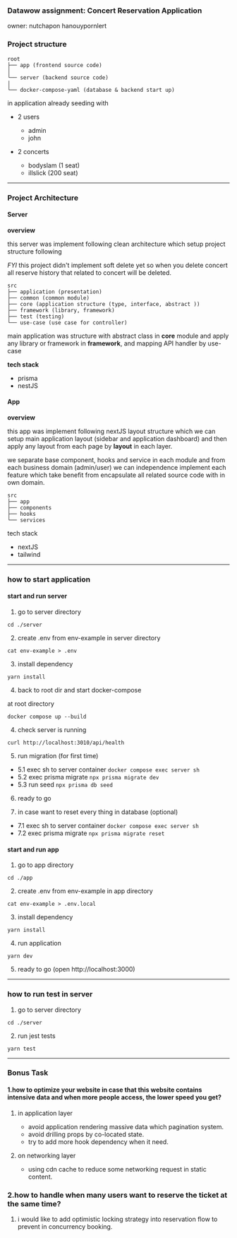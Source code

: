 ### Datawow assignment: Concert Reservation Application

owner: nutchapon hanouypornlert

### Project structure

```
root
├── app (frontend source code)
│
└── server (backend source code)
│
└── docker-compose-yaml (database & backend start up)
```

in application already seeding with

- 2 users

  - admin
  - john

- 2 concerts
  - bodyslam (1 seat)
  - illslick (200 seat)

---

### Project Architecture

#### Server

**overview**

this server was implement following clean architecture which setup project structure following

_FYI_ this project didn't implement soft delete yet so when you delete concert all reserve history that related to concert will be deleted.

```
src
├── application (presentation)
├── common (common module)
├── core (application structure (type, interface, abstract ))
├── framework (library, framework)
├── test (testing)
└── use-case (use case for controller)
```

main application was structure with abstract class in **core** module and apply any library or framework in **framework**, and mapping API handler by use-case

**tech stack**

- prisma
- nestJS

#### App

**overview**

this app was implement following nextJS layout structure which we can setup main application layout (sidebar and application dashboard) and then apply any layout from each page by **layout** in each layer.

we separate base component, hooks and service in each module and from each business domain (admin/user) we can independence implement each feature which take benefit from encapsulate all related source code with in own domain.

```
src
├── app
├── components
├── hooks
└── services
```

tech stack

- nextJS
- tailwind

---

### how to start application

#### start and run server

1. go to server directory

`cd ./server`

2. create .env from env-example in server directory

`cat env-example > .env`

3. install dependency

`yarn install`

4. back to root dir and start docker-compose

at root directory

`docker compose up --build`

4. check server is running

`curl http://localhost:3010/api/health`

5. run migration (for first time)

- 5.1 exec sh to server container `docker compose exec server sh`
- 5.2 exec prisma migrate `npx prisma migrate dev`
- 5.3 run seed `npx prisma db seed`

6. ready to go

7. in case want to reset every thing in database (optional)

- 7.1 exec sh to server container `docker compose exec server sh`
- 7.2 exec prisma migrate `npx prisma migrate reset`

#### start and run app

1. go to app directory

`cd ./app`

2. create .env from env-example in app directory

`cat env-example > .env.local`

3. install dependency

`yarn install`

4. run application

`yarn dev`

5. ready to go (open http://localhost:3000)

---

### how to run test in server

1. go to server directory

`cd ./server`

2. run jest tests

`yarn test`

---

### Bonus Task

#### 1.how to optimize your website in case that this website contains intensive data and when more people access, the lower speed you get?

1. in application layer

   - avoid application rendering massive data which pagination system.
   - avoid drilling props by co-located state.
   - try to add more hook dependency when it need.

2. on networking layer

   - using cdn cache to reduce some networking request in static content.

### 2.how to handle when many users want to reserve the ticket at the same time?

1. i would like to add optimistic locking strategy into reservation flow to prevent in concurrency booking.
